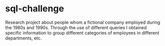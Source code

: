 # sql-challenge
Research project about people whom a fictional company employed during the 1980s and 1990s. Through the use of different queries I obtained specific information to group different categories of employees in different departments, etc. 
